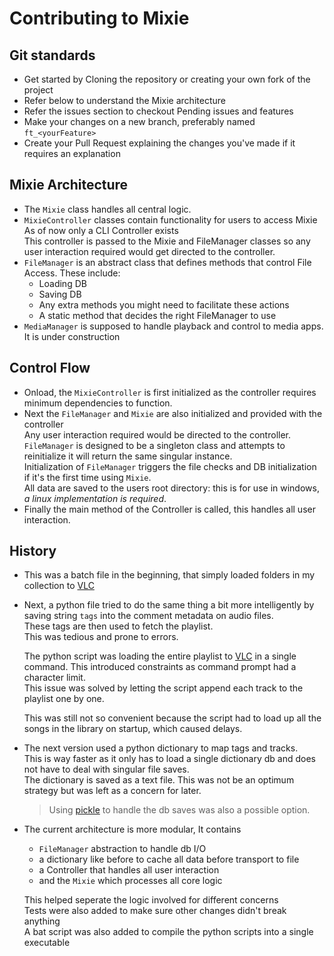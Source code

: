# Contributing to Mixie

## Git standards

* Get started by Cloning the repository or creating your own fork of the project  
* Refer below to understand the Mixie architecture  
* Refer the issues section to checkout Pending issues and features  
* Make your changes on a new branch, preferably named `ft_<yourFeature>`  
* Create your Pull Request explaining the changes you've made if it requires an explanation

## Mixie Architecture

* The `Mixie` class handles all central logic.  
* `MixieController` classes contain functionality for users to access Mixie  
  As of now only a CLI Controller exists  
  This controller is passed to the Mixie and FileManager classes so any user interaction required would get directed to the controller.
* `FileManager` is an abstract class that defines methods that control File Access. These include:  
  * Loading DB  
  * Saving DB  
  * Any extra methods you might need to facilitate these actions  
  * A static method that decides the right FileManager to use  
* `MediaManager` is supposed to handle playback and control to media apps.  
  It is under construction  

## Control Flow

* Onload, the `MixieController` is first initialized as the controller requires minimum dependencies to function.  
* Next the `FileManager` and `Mixie` are also initialized and provided with the controller  
  Any user interaction required would be directed to the controller.  
  `FileManager` is designed to be a singleton class and attempts to reinitialize it will return the same singular instance.  
  Initialization of `FileManager` triggers the file checks and DB initialization if it's the first time using `Mixie`.  
  All data are saved to the users root directory: this is for use in windows, *a linux implementation is required*.
* Finally the main method of the Controller is called, this handles all user interaction.

## History

* This was a batch file in the beginning, that simply loaded folders in my collection to [VLC](https://www.videolan.org/vlc/)
* Next, a python file tried to do the same thing a bit more intelligently by saving string `tags` into the comment metadata on audio files.  
  These tags are then used to fetch the playlist.  
  This was tedious and prone to errors.  

  The python script was loading the entire playlist to [VLC](https://www.videolan.org/vlc/) in a single command. This introduced constraints as command prompt had a character limit.  
  This issue was solved by letting the script append each track to the playlist one by one.  

  This was still not so convenient because the script had to load up all the songs in the library on startup, which caused delays.
* The next version used a python dictionary to map tags and tracks.  
  This is way faster as it only has to load a single dictionary db and does not have to deal with singular file saves.  
  The dictionary is saved as a text file. This was not be an optimum strategy but was left as a concern for later.  
  > Using [pickle](https://docs.python.org/3/library/pickle.html) to handle the db saves was also a possible option.  
* The current architecture is more modular, It contains  
  * `FileManager` abstraction to handle db I/O  
  * a dictionary like before to cache all data before transport to file  
  * a Controller that handles all user interaction
  * and the `Mixie` which processes all core logic  

  This helped seperate the logic involved for different concerns  
  Tests were also added to make sure other changes didn't break anything  
  A bat script was also added to compile the python scripts into a single executable  
  